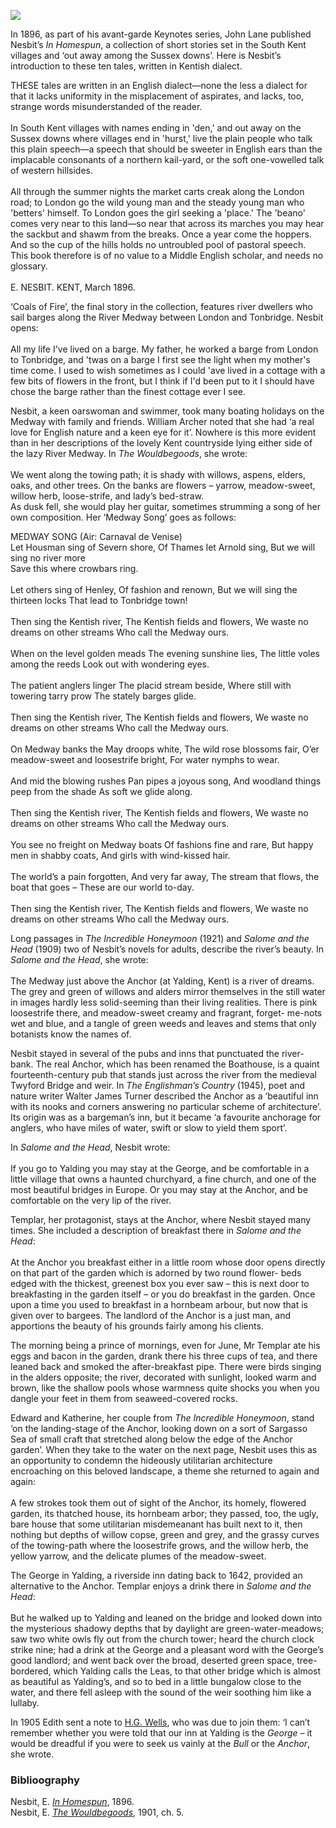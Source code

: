 <a href="https://dev.visual-essays.app"><img src="https://dev-visual-essays.netlify.app/images/ve-button.png"></a>
<param ve-config title="Edith Nesbit, River Medway" author="Eleanor Fitzsimons" layout="vtl" banner="/images/banners/19c.jpg">

In 1896, as part of his avant-garde Keynotes series, John Lane published Nesbit’s _In Homespun_, a collection of short stories set in the South Kent villages and ‘out away among the Sussex downs’. Here is Nesbit’s introduction to these ten tales, written in Kentish dialect. 

THESE tales are written in an English dialect—none the less a dialect for that it lacks uniformity in the misplacement of aspirates, and lacks, too, strange words misunderstanded of the reader.
<br><br>
In South Kent villages with names ending in 'den,' and out away on the Sussex downs where villages end in 'hurst,' live the plain people who talk this plain speech—a speech that should be sweeter in English ears than the implacable consonants of a northern kail-yard, or the soft one-vowelled talk of western hillsides.
<br><br>
All through the summer nights the market carts creak along the London road; to London go the wild young man and the steady young man who 'betters' himself. To London goes the girl seeking a 'place.' The 'beano' comes very near to this land—so near that across its marches you may hear the sackbut and shawm from the breaks. Once a year come the hoppers. And so the cup of the hills holds no untroubled pool of pastoral speech. This book therefore is of no value to a Middle English scholar, and needs no glossary.
<br><br>
E. NESBIT.
KENT, March 1896.

‘Coals of Fire’, the final story in the collection, features river dwellers who sail barges along the River Medway between London and Tonbridge. Nesbit opens: 
<br><br>
All my life I've lived on a barge. My father, he worked a barge from London to Tonbridge, and 'twas on a barge I first see the light when my mother's time come. I used to wish sometimes as I could 'ave lived in a cottage with a few bits of flowers in the front, but I think if I'd been put to it I should have chose the barge rather than the finest cottage ever I see. 
<param ve-image url="https://stor.artstor.org/stor/3077e656-5d0a-4310-b7ca-c69a16417e07" label="Estuary of the Thames and the Medway by A. Fullarton & Co." attribution="Photo by Astrid Stilma. By permission of Patrick Marrin.">

Nesbit, a keen oarswoman and swimmer, took many boating holidays on the Medway with family and friends. William Archer noted that she had ‘a real love for English nature and a keen eye for it’. Nowhere is this more evident than in her descriptions of the lovely Kent countryside lying either side of the lazy River Medway. In _The Wouldbegoods_, she wrote:  
<br>
We went along the towing path; it is shady with willows, aspens, elders, oaks, and other trees. On the banks are flowers – yarrow, meadow-sweet, willow herb, loose-strife, and lady’s bed-straw.  
As dusk fell, she would play her guitar, sometimes strumming a song of her own composition. Her ‘Medway Song’ goes as follows:  
<param ve-image url="https://upload.wikimedia.org/wikipedia/commons/3/38/Wouldbegoods-nesbit_0123.jpg" label="Dicky Dragged the Two Heavy Bars, The Wouldbegoods" attribution="Reginald B. Birch, Public domain, via Wikimedia Commons">

MEDWAY SONG (Air: Carnaval de Venise)
<br>
Let Housman sing of Severn shore, 
Of Thames let Arnold sing, 
But we will sing no river more   
Save this where crowbars ring. 
<br><br>
Let others sing of Henley, 
Of fashion and renown, 
But we will sing the thirteen locks 
That lead to Tonbridge town! 
<br><br>
Then sing the Kentish river, 
The Kentish fields and flowers, 
We waste no dreams on other streams 
Who call the Medway ours. 
<br><br>
When on the level golden meads 
The evening sunshine lies, 
The little voles among the reeds 
Look out with wondering eyes. 
<br><br>
The patient anglers linger 
The placid stream beside, 
Where still with towering tarry prow 
The stately barges glide. 
<br><br>
Then sing the Kentish river, 
The Kentish fields and flowers, 
We waste no dreams on other streams 
Who call the Medway ours. 
<br><br>
On Medway banks the May droops white, 
The wild rose blossoms fair, 
O’er meadow-sweet and loosestrife bright, 
For water nymphs to wear. 
<br><br>
And mid the blowing rushes 
Pan pipes a joyous song, 
And woodland things peep from the shade 
As soft we glide along. 
<br><br>
Then sing the Kentish river, 
The Kentish fields and flowers, 
We waste no dreams on other streams 
Who call the Medway ours. 
<br><br>
You see no freight on Medway boats 
Of fashions fine and rare, 
But happy men in shabby coats, 
And girls with wind-kissed hair. 
<br><br>
The world’s a pain forgotten, 
And very far away, 
The stream that flows, the boat that goes – 
These are our world to-day. 
<br><br>
Then sing the Kentish river, 
The Kentish fields and flowers, 
We waste no dreams on other streams 
Who call the Medway ours. 
<param ve-image url="https://stor.artstor.org/stor/ae0662fc-e1a2-43a1-8382-71def7414a5c" label="The Medway at Tonbridge">

Long passages in _The Incredible Honeymoon_ (1921) and _Salome and the Head_ (1909) two of Nesbit’s novels for adults, describe the river’s beauty. In _Salome and the Head_, she wrote:  
<br>
The Medway just above the Anchor (at Yalding, Kent) is a river of dreams. The grey and green of willows and alders mirror themselves in the still water in images hardly less solid-seeming than their living realities. There is pink loosestrife there, and meadow-sweet creamy and fragrant, forget- me-nots wet and blue, and a tangle of green weeds and leaves and stems that only botanists know the names of.  
<param ve-image url="https://upload.wikimedia.org/wikipedia/commons/b/bb/The_Anchor_Inn%2C_Yalding_on_Medway_Valley_Walk_-_geograph.org.uk_-_1200328.jpg" label="The Anchor Inn, Yalding on Medway Valley Walk" attribution="David Anstiss">

Nesbit stayed in several of the pubs and inns that punctuated the river- bank. The real Anchor, which has been renamed the Boathouse, is a quaint fourteenth-century pub that stands just across the river from the medieval Twyford Bridge and weir.   In _The Englishman’s Country_ (1945), poet and nature writer Walter James Turner described the Anchor as a ‘beautiful inn with its nooks and corners answering no particular scheme of architecture’. Its origin was as a bargeman’s inn, but it became ‘a favourite anchorage for anglers, who have miles of water, swift or slow to yield them sport’. 
<param ve-image url="https://upload.wikimedia.org/wikipedia/commons/0/07/Bridge_over_the_River_Medway%2C_Yalding_-_geograph.org.uk_-_1158969.jpg" label="Bridge over the River Medway at Yalding" attribution="Nigel Chadwick, CC BY-SA 2.0, via Wikimedia Commons">

In _Salome and the Head_, Nesbit wrote:  
<br>
If you go to Yalding you may stay at the George, and be comfortable in a little village that owns a haunted churchyard, a fine church, and one of the most beautiful bridges in Europe. Or you may stay at the Anchor, and be comfortable on the very lip of the river.  
<param ve-image url="https://upload.wikimedia.org/wikipedia/commons/d/dc/The_George_Pub%2C_Yalding_-_geograph.org.uk_-_1143857.jpg" label="The George Pub, Yalding" attribution="David Anstiss">

Templar, her protagonist, stays at the Anchor, where Nesbit stayed many times. She included a description of breakfast there in _Salome and the Head_:  
<br>
At the Anchor you breakfast either in a little room whose door opens directly on that part of the garden which is adorned by two round flower- beds edged with the thickest, greenest box you ever saw – this is next door to breakfasting in the garden itself – or you do breakfast in the garden. Once upon a time you used to breakfast in a hornbeam arbour, but now that is given over to bargees. The landlord of the Anchor is a just man, and apportions the beauty of his grounds fairly among his clients.  
<param ve-image url="https://upload.wikimedia.org/wikipedia/commons/8/8f/Footbridge_over_the_River_Medway_to_the_Anchor_Inn_-_geograph.org.uk_-_1200333.jpg" label="Footbridge over the River Medway to the Anchor Inn" attribution="David Anstiss">

The morning being a prince of mornings, even for June, Mr Templar ate his eggs and bacon in the garden, drank there his three cups of tea, and there leaned back and smoked the after-breakfast pipe. There were birds singing in the alders opposite; the river, decorated with sunlight, looked warm and brown, like the shallow pools whose warmness quite shocks you when you dangle your feet in them from seaweed-covered rocks.  

Edward and Katherine, her couple from _The Incredible Honeymoon_, stand ‘on the landing-stage of the Anchor, looking down on a sort of Sargasso Sea of small craft that stretched along below the edge of the Anchor garden’. When they take to the water on the next page, Nesbit uses this as an opportunity to condemn the hideously utilitarian architecture encroaching on this beloved landscape, a theme she returned to again and again:  
<br>
A few strokes took them out of sight of the Anchor, its homely, flowered garden, its thatched house, its hornbeam arbor; they passed, too, the ugly, bare house that some utilitarian misdemeanant has built next to it, then nothing but depths of willow copse, green and grey, and the grassy curves of the towing-path where the loosestrife grows, and the willow herb, the yellow yarrow, and the delicate plumes of the meadow-sweet.  

The George in Yalding, a riverside inn dating back to 1642, provided an alternative to the Anchor. Templar enjoys a drink there in _Salome and the Head_: 
<br><br>
But he walked up to Yalding and leaned on the bridge and looked down into the mysterious shadowy depths that by daylight are green-water-meadows; saw two white owls fly out from the church tower; heard the church clock strike nine; had a drink at the George and a pleasant word with the George’s good landlord; and went back over the broad, deserted green space, tree-bordered, which Yalding calls the Leas, to that other bridge which is almost as beautiful as Yalding’s, and so to bed in a little bungalow close to the water, and there fell asleep with the sound of the weir soothing him like a lullaby.  

In 1905 Edith sent a note to [H.G. Wells](/20c/20c-wellshg-biography), who was due to join them: ‘I can’t remember whether you were told that our inn at Yalding is the _George_ – it would be dreadful if you were to seek us vainly at the _Bull_ or the _Anchor_, she wrote.  
<param ve-image url="https://upload.wikimedia.org/wikipedia/commons/5/54/H._G._Wells%2C_c.1890.jpg" label="H.G. Wells, c. 1890" attribution="Library of the London School of Economics and Political Science, No restrictions, via Wikimedia Commons">

### Biblioography

Nesbit, E. [_In Homespun_](https://www.gutenberg.org/files/4378/4378-h/4378-h.htm), 1896.    
Nesbit, E. [_The Wouldbegoods_](https://www.gutenberg.org/ebooks/794), 1901, ch. 5. 

